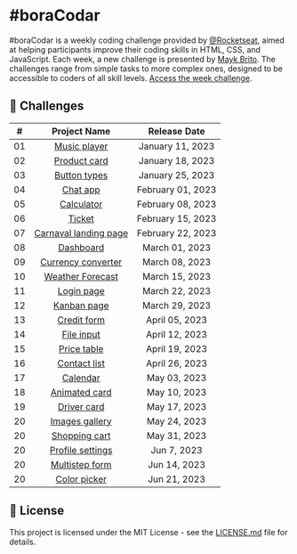 # #boraCodar
#boraCodar is a weekly coding challenge provided by [@Rocketseat](https://www.rocketseat.com.br/), aimed at helping participants improve their coding skills in HTML, CSS, and JavaScript. Each week, a new challenge is presented by [Mayk Brito](https://github.com/maykbrito). The challenges range from simple tasks to more complex ones, designed to be accessible to coders of all skill levels. [Access the week challenge](https://www.rocketseat.com.br/boracodar).

## 🚀 Challenges

| # | Project Name | Release Date |
| :-: | :------------: | :------------: |
| 01 | [Music player](https://github.com/bw3sley/bora-codar/tree/main/music-player) | January 11, 2023 |
| 02 | [Product card](https://github.com/bw3sley/bora-codar/tree/main/product-card) | January 18, 2023 |
| 03 | [Button types](https://github.com/bw3sley/bora-codar/tree/main/button-types) | January 25, 2023 |
| 04 | [Chat app](https://github.com/bw3sley/bora-codar/tree/main/chat-app) | February 01, 2023 |
| 05 | [Calculator](https://github.com/bw3sley/bora-codar/tree/main/calculator) | February 08, 2023 |
| 06 | [Ticket](https://github.com/bw3sley/bora-codar/tree/main/ticket) | February 15, 2023 |
| 07 | [Carnaval landing page](https://github.com/bw3sley/bora-codar/tree/main/carnaval-landing-page) | February 22, 2023 |
| 08 | [Dashboard](https://github.com/bw3sley/bora-codar/tree/main/dashboard) | March 01, 2023 |
| 09 | [Currency converter](https://github.com/bw3sley/bora-codar/tree/main/currency-converter) | March 08, 2023 |
| 10 | [Weather Forecast](https://github.com/bw3sley/bora-codar/tree/main/weather-forecast) | March 15, 2023 |
| 11 | [Login page](https://github.com/bw3sley/bora-codar/tree/main/login-page) | March 22, 2023 |
| 12 | [Kanban page](https://github.com/bw3sley/bora-codar/tree/main/kanban-page) | March 29, 2023 |
| 13 | [Credit form](https://github.com/bw3sley/bora-codar/tree/main/credit-form) | April 05, 2023 |
| 14 | [File input](https://github.com/bw3sley/bora-codar/tree/main/file-input) | April 12, 2023 |
| 15 | [Price table](https://github.com/bw3sley/bora-codar/tree/main/price-table) | April 19, 2023 |
| 16 | [Contact list](https://github.com/bw3sley/bora-codar/tree/main/contact-list) | April 26, 2023 |
| 17 | [Calendar](https://github.com/bw3sley/bora-codar/tree/main/calendar) | May 03, 2023 |
| 18 | [Animated card](https://github.com/bw3sley/bora-codar/tree/main/animated-card) | May 10, 2023 |
| 19 | [Driver card](https://github.com/bw3sley/bora-codar/tree/main/driver-card) | May 17, 2023 |
| 20 | [Images gallery](https://github.com/bw3sley/bora-codar/tree/main/images-gallery) | May 24, 2023 |
| 20 | [Shopping cart](https://github.com/bw3sley/bora-codar/tree/main/shopping-cart) | May 31, 2023 |
| 20 | [Profile settings](https://github.com/bw3sley/bora-codar/tree/main/profile-settings) | Jun 7, 2023 |
| 20 | [Multistep form](https://github.com/bw3sley/bora-codar/tree/main/multistep-form) | Jun 14, 2023 |
| 20 | [Color picker](https://github.com/bw3sley/bora-codar/tree/main/color-picker) | Jun 21, 2023 |

## 📝 License

This project is licensed under the MIT License - see the [LICENSE.md](./LICENSE.md) file for details.
